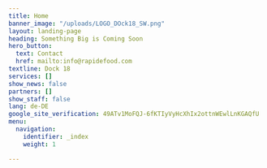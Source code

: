 ```yaml
---
title: Home
banner_image: "/uploads/LOGO_DOck18_SW.png"
layout: landing-page
heading: Something Big is Coming Soon
hero_button:
  text: Contact
  href: mailto:info@rapidefood.com
textline: Dock 18
services: []
show_news: false
partners: []
show_staff: false
lang: de-DE
google_site_verification: 49ATv1MoFQJ-6fKTIyVyHcXhIx2ottnWEwlLnKGAQfU
menu:
  navigation:
    identifier: _index
    weight: 1

---
```

